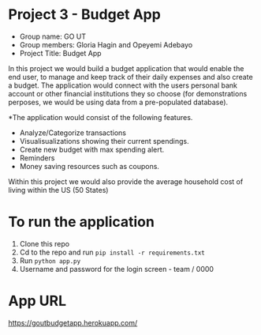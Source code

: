 # Project 3 - Budget App

* Group name: GO UT
* Group members: Gloria Hagin and Opeyemi Adebayo
* Project Title: Budget App


In this project we would build a budget application that would enable the end user, to manage and keep track of their daily expenses and also create a budget. The application would connect with the users personal bank account or other financial institutions they so choose (for demonstrations perposes, we would be using data from a pre-populated database). 

*The application would consist of the following features.
* Analyze/Categorize transactions
* Visualisualizations showing their current spendings.
* Create new budget with max spending alert. 
* Reminders
* Money saving resources such as coupons.

Within this project we would also provide the average household cost of living within the US (50 States)

# To run the application 
1. Clone this repo
2. Cd to the repo and run `pip install -r requirements.txt`
3. Run `python app.py`
4. Username and password for the login screen - team / 0000 

# App URL 
https://goutbudgetapp.herokuapp.com/
